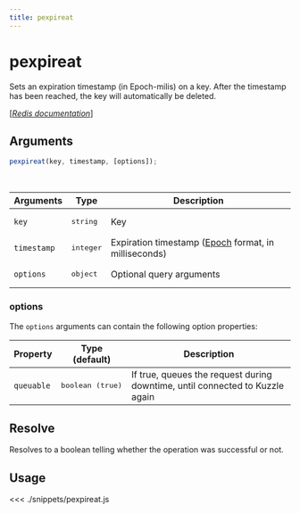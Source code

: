 ```yaml
---
title: pexpireat
---
```


# pexpireat

Sets an expiration timestamp (in Epoch-milis) on a key. After the timestamp has been reached, the key will automatically be deleted.

[[_Redis documentation_]](https://redis.io/commands/pexpireat)

## Arguments

```js
pexpireat(key, timestamp, [options]);
```

<br/>

| Arguments   | Type               | Description                                                                                     |
| ----------- | ------------------ | ----------------------------------------------------------------------------------------------- |
| `key`       | <pre>string</pre>  | Key                                                                                             |
| `timestamp` | <pre>integer</pre> | Expiration timestamp ([Epoch](https://en.wikipedia.org/wiki/Unix_time) format, in milliseconds) |
| `options`   | <pre>object</pre>  | Optional query arguments                                                                        |

### options

The `options` arguments can contain the following option properties:

| Property   | Type (default)            | Description                                                                  |
| ---------- | ------------------------- | ---------------------------------------------------------------------------- |
| `queuable` | <pre>boolean (true)</pre> | If true, queues the request during downtime, until connected to Kuzzle again |

## Resolve

Resolves to a boolean telling whether the operation was successful or not.

## Usage

<<< ./snippets/pexpireat.js
